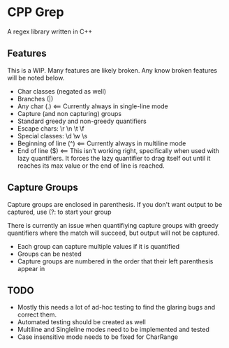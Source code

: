 # CPP Grep

A regex library written in C++


## Features

This is a WIP. Many features are likely broken. Any know broken features will be noted below.

- Char classes (negated as well)
- Branches (|)
- Any char (.) <== Currently always in single-line mode
- Capture (and non capturing) groups
- Standard greedy and non-greedy quantifiers
- Escape chars: \r \n \t \f
- Special classes: \d \w \s
- Beginning of line (^) <== Currently always in multiline mode
- End of line ($) <== This isn't working right, specifically when used with lazy quantifiers. It forces the lazy quantifier to drag itself out until it reaches its max value or the end of line is reached.


## Capture Groups

Capture groups are enclosed in parenthesis. If you don't want output to be captured, use (?: to start your group

There is currently an issue when quantifiying capture groups with greedy quantifiers where the match will succeed, but output will not be captured.

- Each group can capture multiple values if it is quantified
- Groups can be nested
- Capture groups are numbered in the order that their left parenthesis appear in


## TODO

- Mostly this needs a lot of ad-hoc testing to find the glaring bugs and correct them. 
- Automated testing should be created as well
- Multiline and Singleline modes need to be implemented and tested
- Case insensitive mode needs to be fixed for CharRange
